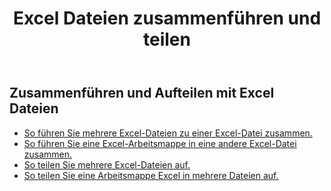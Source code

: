 ﻿---
title: Excel Dateien zusammenführen und teilen
second_title: Documen
linktitle: Zusammenführen und Aufteilen
type: docs
url: /de/merge-and-split/
keywords: Merge Excel Files,Combine Excel Sheets,Join Excel Spreadsheets,Merge Multiple Excel Files,Split Excel File,Excel Sheet Separator,Excel Workbook Splitte
description: Aspose.Cells Cloud REST API unterstützt die Arbeit mit Merger und Splitter an einer Excel-Datei. SDK unterstützt verschiedene Entwicklungssprachen. Dazu gehören Android, C#, Go, Java, NodeJS, Perl, PHP, Python, Ruby und Swift
weight: 32
kwords: Excel Dateien zusammenführen, Excel Blätter kombinieren, Excel Tabellen zusammenführen, mehrere Excel Dateien zusammenführen, Excel Datei teilen, Excel Blatttrenner, Excel Arbeitsmappenteiler
---
## Zusammenführen und Aufteilen mit Excel Dateien

- [So führen Sie mehrere Excel-Dateien zu einer Excel-Datei zusammen.](/cells/de/merge-multi-files-into-excel/)
- [So führen Sie eine Excel-Arbeitsmappe in eine andere Excel-Datei zusammen.](/cells/de/merge-an-excel-file-into-the-excel-file/)
- [So teilen Sie mehrere Excel-Dateien auf.](/cells/de/split-multi-excel-files/)
- [So teilen Sie eine Arbeitsmappe Excel in mehrere Dateien auf.](/cells/de/split-an-excel-file-to-multi-files/)
